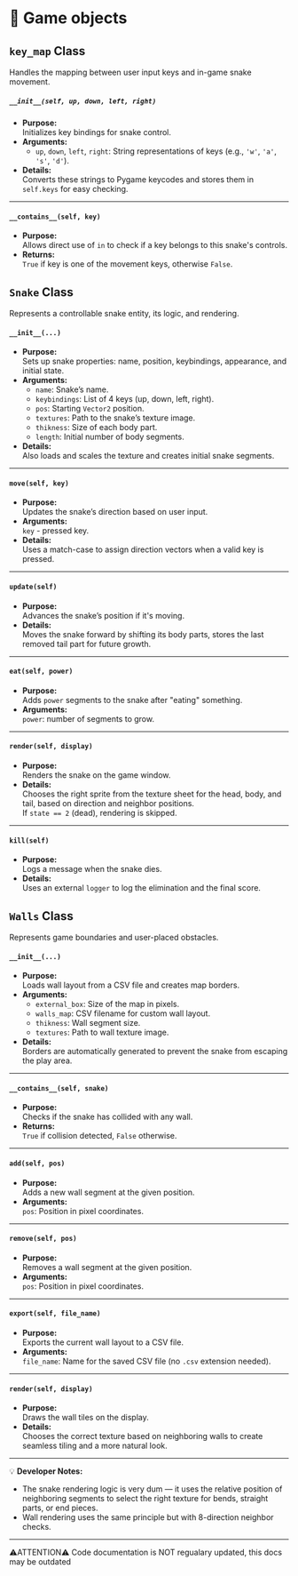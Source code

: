 # 🧰 Game objects

## `key_map` Class
Handles the mapping between user input keys and in-game snake movement.

##### `__init__(self, up, down, left, right)`
- **Purpose:**  
  Initializes key bindings for snake control.
- **Arguments:**
  - `up`, `down`, `left`, `right`: String representations of keys (e.g., `'w'`, `'a'`, `'s'`, `'d'`).
- **Details:**  
  Converts these strings to Pygame keycodes and stores them in `self.keys` for easy checking.

---

#### `__contains__(self, key)`
- **Purpose:**  
  Allows direct use of `in` to check if a key belongs to this snake's controls.
- **Returns:**  
  `True` if key is one of the movement keys, otherwise `False`.


## `Snake` Class
Represents a controllable snake entity, its logic, and rendering.

#### `__init__(...)`
- **Purpose:**  
  Sets up snake properties: name, position, keybindings, appearance, and initial state.
- **Arguments:**
  - `name`: Snake’s name.
  - `keybindings`: List of 4 keys (up, down, left, right).
  - `pos`: Starting `Vector2` position.
  - `textures`: Path to the snake’s texture image.
  - `thikness`: Size of each body part.
  - `length`: Initial number of body segments.
- **Details:**  
  Also loads and scales the texture and creates initial snake segments.

---

#### `move(self, key)`
- **Purpose:**  
  Updates the snake’s direction based on user input.
- **Arguments:**  
  `key` - pressed key.
- **Details:**  
  Uses a match-case to assign direction vectors when a valid key is pressed.

---

#### `update(self)`
- **Purpose:**  
  Advances the snake’s position if it's moving.
- **Details:**  
  Moves the snake forward by shifting its body parts, stores the last removed tail part for future growth.

---

#### `eat(self, power)`
- **Purpose:**  
  Adds `power` segments to the snake after "eating" something.
- **Arguments:**  
  `power`: number of segments to grow.

---

#### `render(self, display)`
- **Purpose:**  
  Renders the snake on the game window.
- **Details:**  
  Chooses the right sprite from the texture sheet for the head, body, and tail, based on direction and neighbor positions.  
  If `state == 2` (dead), rendering is skipped.

---

#### `kill(self)`
- **Purpose:**  
  Logs a message when the snake dies.
- **Details:**  
  Uses an external `logger` to log the elimination and the final score.

## `Walls` Class
Represents game boundaries and user-placed obstacles.

#### `__init__(...)`
- **Purpose:**  
  Loads wall layout from a CSV file and creates map borders.
- **Arguments:**
  - `external_box`: Size of the map in pixels.
  - `walls_map`: CSV filename for custom wall layout.
  - `thikness`: Wall segment size.
  - `textures`: Path to wall texture image.
- **Details:**  
  Borders are automatically generated to prevent the snake from escaping the play area.

---

#### `__contains__(self, snake)`
- **Purpose:**  
  Checks if the snake has collided with any wall.
- **Returns:**  
  `True` if collision detected, `False` otherwise.

---

#### `add(self, pos)`
- **Purpose:**  
  Adds a new wall segment at the given position.
- **Arguments:**  
  `pos`: Position in pixel coordinates.

---

#### `remove(self, pos)`
- **Purpose:**  
  Removes a wall segment at the given position.
- **Arguments:**  
  `pos`: Position in pixel coordinates.

---

#### `export(self, file_name)`
- **Purpose:**  
  Exports the current wall layout to a CSV file.
- **Arguments:**  
  `file_name`: Name for the saved CSV file (no `.csv` extension needed).

---

#### `render(self, display)`
- **Purpose:**  
  Draws the wall tiles on the display.
- **Details:**  
  Chooses the correct texture based on neighboring walls to create seamless tiling and a more natural look.

---

💡 **Developer Notes:**
- The snake rendering logic is very dum — it uses the relative position of neighboring segments to select the right texture for bends, straight parts, or end pieces.
- Wall rendering uses the same principle but with 8-direction neighbor checks.

---

⚠️ATTENTION⚠️ Code documentation is NOT regualary updated, this docs may be outdated